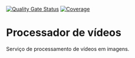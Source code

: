 [![Quality Gate Status](https://sonarcloud.io/api/project_badges/measure?project=FIAP-X_fiapx-processadorvideo&metric=alert_status)](https://sonarcloud.io/summary/new_code?id=FIAP-X_fiapx-processadorvideo)
[![Coverage](https://sonarcloud.io/api/project_badges/measure?project=FIAP-X_fiapx-processadorvideo&metric=coverage)](https://sonarcloud.io/summary/new_code?id=FIAP-X_fiapx-processadorvideo)

# Processador de vídeos

Serviço de processamento de vídeos em imagens.